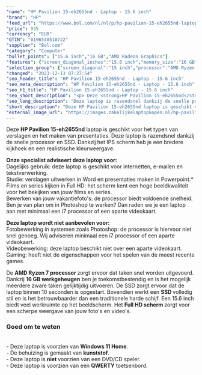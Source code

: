 ```yaml
---
"name": "HP Pavilion 15-eh2655nd - Laptop - 15.6 inch"
"brand": "HP"
"feed_url": "https://www.bol.com/nl/nl/p/hp-pavilion-15-eh2655nd-laptop-15-6-inch/9300000093416203"
"price": 935
"currency": "EUR"
"GTIN": "0196548518722"
"supplier": "Bol.com"
"category": "Computer"
"bullet_points": ["15.6 inch","16 GB","AMD Radeon Graphics"]
"features": {"screen_diagonal_inches":"15.6 inch","memory_size":"16 GB","graphics_card":"AMD Radeon Graphics"}
"selection_group": {"screen_diagonal":"15 inch","processor":"AMD Ryzen 7","changed_price_past_3_days":false,"product_family":"Pavilion 15"}
"changed": "2023-12-13 07:27:54"
"seo_header_title": "HP Pavilion 15-eh2655nd - Laptop - 15.6 inch"
"seo_meta_description": "HP Pavilion 15-eh2655nd - Laptop - 15.6 inch"
"seo_h1_title": "HP Pavilion 15-eh2655nd - Laptop - 15.6 inch"
"seo_short_description": "<p> Deze <strong>HP Pavilion 15-eh2655nd</strong> laptop is geschikt voor het typen van verslagen en het maken van presentaties."
"seo_long_description": "Deze laptop is razendsnel dankzij de snelle processor en SSD. Dankzij het IPS scherm heb je een bredere kijkhoek en een realistische kleurweergave.  </p>\n<p> <strong>Onze specialist adviseert deze laptop voor:</strong><br /> Dagelijks gebruik: deze laptop is geschikt voor internetten, e-mailen en tekstverwerking. <br /> Studie: verslagen uitwerken in Word en presentaties maken in Powerpoint. *<br /> Films en series kijken in Full HD: het scherm kent een hoge beeldkwaliteit voor het bekijken van jouw films en series. <br /> Bewerken van jouw vakantiefoto's: de processor biedt voldoende snelheid. Ben je van plan om in Photoshop te werken? Dan raden we je een laptop aan met minimaal een i7 processor of een aparte videokaart. </p>\n<p> <strong>Deze laptop wordt niet aanbevolen voor:</strong><br /> Fotobewerking in systemen zoals Photoshop: de processor is hiervoor niet snel genoeg. Wij adviseren minimaal een i7 processor of een aparte videokaart. <br /> Videobewerking: deze laptop beschikt niet over een aparte videokaart. <br /> Gaming: heeft niet de eigenschappen voor het spelen van de meest recente games.  </p>\n<p> De <strong>AMD Ryzen 7 processor </strong>zorgt ervoor dat taken snel worden uitgevoerd. Dankzij <strong>16 GB werkgeheugen</strong> ben je toekomstbestendig en is het mogelijk meerdere zware taken gelijktijdig uitvoeren. De SSD zorgt ervoor dat de laptop binnen 10 seconden is opgestart. Bovendien werkt een <strong>SSD </strong>volledig stil en is het betrouwbaarder dan een traditionele harde schijf. Een 15. 6 inch biedt veel werkruimte op het beeldscherm. Het <strong>Full HD scherm </strong>zorgt voor een scherpe weergave van jouw foto's en video's.  </p>\n<p> </p><h3> Goed om te weten</h3><br />- Deze laptop is voorzien van <strong>Windows 11 Home</strong>. <br />- De behuizing is gemaakt van <strong>kunststof</strong>. <br />- Deze laptop is <strong>niet </strong>voorzien van een DVD/CD speler. <br />- Deze laptop is voorzien van een <strong>QWERTY</strong> toetsenbord. <p> </p>"
"short_description": "Deze HP Pavilion 15-eh2655nd laptop is geschikt voor het typen van verslagen en het maken van presentaties. Deze laptop is razendsnel dankzij de snelle processor en SSD. Dankzij het IPS scherm heb je een bredere kijkhoek en een realistische kleurweergave. Onze specialist adviseert deze laptop voor: Dagelijks gebruik: deze laptop is geschikt voor internetten, e-mailen en tekstverwerking. Studie: verslagen uitwerken in Word en presentaties maken in Powerpoint.* Films en series kijken in Full HD: het scherm kent een hoge beeldkwaliteit voor het bekijken van jouw films en series. Bewerken van jouw vakantiefoto's: de processor biedt voldoende snelheid. Ben je van plan om in Photoshop te werken? Dan raden we je een laptop aan met minimaal een i7 processor of een aparte videokaart. Deze laptop wordt niet aanbevolen voor: Fotobewerking in systemen zoals Photoshop: de processor is hiervoor niet snel genoeg. Wij adviseren minimaal een i7 processor of een aparte videokaart. Videobewerking: deze laptop beschikt niet over een aparte videokaart. Gaming: heeft niet de eigenschappen voor het spelen van de meest recente games. De AMD Ryzen 7 processor zorgt ervoor dat taken snel worden uitgevoerd. Dankzij 16 GB werkgeheugen ben je toekomstbestendig en is het mogelijk meerdere zware taken gelijktijdig uitvoeren. De SSD zorgt ervoor dat de laptop binnen 10 seconden is opgestart. Bovendien werkt een SSD volledig stil en is het betrouwbaarder dan een traditionele harde schijf. Een 15.6 inch biedt veel werkruimte op het beeldscherm. Het Full HD scherm zorgt voor een scherpe weergave van jouw foto's en video's. Goed om te weten - Deze laptop is voorzien van Windows 11 Home. - De behuizing is gemaakt van kunststof. - Deze laptop is niet voorzien van een DVD/CD speler. - Deze laptop is voorzien van een QWERTY toetsenbord."
"external_image_url": "https://images.zakelijkelaptopkopen.nl/hp-pavilion-15-eh2655nd-laptop-15-6-inch.webp"
---
```


<p> Deze <strong>HP Pavilion 15-eh2655nd</strong> laptop is geschikt voor het typen van verslagen en het maken van presentaties. Deze laptop is razendsnel dankzij de snelle processor en SSD. Dankzij het IPS scherm heb je een bredere kijkhoek en een realistische kleurweergave.  </p>
<p> <strong>Onze specialist adviseert deze laptop voor:</strong><br /> Dagelijks gebruik: deze laptop is geschikt voor internetten, e-mailen en tekstverwerking. <br /> Studie: verslagen uitwerken in Word en presentaties maken in Powerpoint.*<br /> Films en series kijken in Full HD: het scherm kent een hoge beeldkwaliteit voor het bekijken van jouw films en series.<br /> Bewerken van jouw vakantiefoto's: de processor biedt voldoende snelheid. Ben je van plan om in Photoshop te werken? Dan raden we je een laptop aan met minimaal een i7 processor of een aparte videokaart. </p>
<p> <strong>Deze laptop wordt niet aanbevolen voor:</strong><br /> Fotobewerking in systemen zoals Photoshop: de processor is hiervoor niet snel genoeg. Wij adviseren minimaal een i7 processor of een aparte videokaart. <br /> Videobewerking: deze laptop beschikt niet over een aparte videokaart. <br /> Gaming: heeft niet de eigenschappen voor het spelen van de meest recente games.  </p>
<p> De <strong>AMD Ryzen 7 processor </strong>zorgt ervoor dat taken snel worden uitgevoerd. Dankzij <strong>16 GB werkgeheugen</strong> ben je toekomstbestendig en is het mogelijk meerdere zware taken gelijktijdig uitvoeren. De SSD zorgt ervoor dat de laptop binnen 10 seconden is opgestart. Bovendien werkt een <strong>SSD </strong>volledig stil en is het betrouwbaarder dan een traditionele harde schijf. Een 15.6 inch biedt veel werkruimte op het beeldscherm. Het <strong>Full HD scherm </strong>zorgt voor een scherpe weergave van jouw foto's en video's.  </p>
<p>  </p><h3> Goed om te weten</h3><br />- Deze laptop is voorzien van <strong>Windows 11 Home</strong>. <br />- De behuizing is gemaakt van <strong>kunststof</strong>.<br />- Deze laptop is <strong>niet </strong>voorzien van een DVD/CD speler.<br />- Deze laptop is voorzien van een <strong>QWERTY</strong> toetsenbord.<p>  </p>